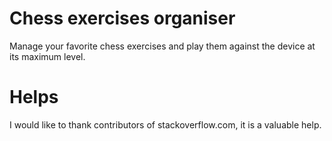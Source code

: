 # Chess exercises organiser

Manage your favorite chess exercises and play them against the device at its maximum level.

# Helps

I would like to thank contributors of stackoverflow.com, it is a valuable help.